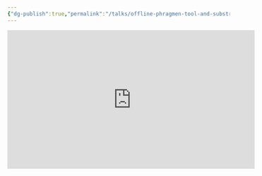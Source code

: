 ```yaml
---
{"dg-publish":true,"permalink":"/talks/offline-phragmen-tool-and-substrate-debug-kit-substrate-seminar/","noteIcon":"","created":"2022-09-11T12:51:48.323+01:00","updated":"2023-08-28T14:03:03.765+01:00"}
---
```




<iframe width="560" height="315" src="https://www.youtube.com/embed/6omrrY11HEg" title="YouTube video player" frameborder="0" allow="accelerometer; autoplay; clipboard-write; encrypted-media; gyroscope; picture-in-picture" allowfullscreen></iframe>
